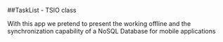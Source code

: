 ##TaskList - TSIO class

With this app we pretend to present the working offline and the synchronization capability of a NoSQL Database for mobile applications
